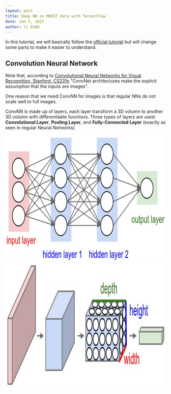 ```yaml
--- 
layout: post
title: Deep NN on MNIST Data with TensorFlow
date: Jan 5, 2017
author: Yi DING
---
```


In this tutorial, we will basically follow the [official tutorial](https://www.tensorflow.org/get_started/mnist/pros) but will change some parts to make it easier to understand. 

## Convolution Neural Network
Note that, according to [Convolutional Neural Networks for Visual Recognition, Stanford, CS231n](http://cs231n.github.io/convolutional-networks/) "ConvNet architectures make the explicit assumption that the inputs are images".

One reason that we need ConvNN for images is that regular NNs do not scale well to full images.

ConvNN is made up of layers, each layer transform a 3D volumn to another 3D volumn with differentiable functions. Three types of layers are used: **Convolutional Layer**, **Pooling Layer**, and **Fully-Connected Layer** (exactly as seen in regular Neural Networks)

<p align = "center">
<img src="figures/neural_net2.png"  alt="nn" height="400">
<img src="figures/cnn.png"  alt="cnn" height="400">
</p>

